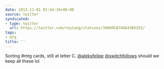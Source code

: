 ```yaml
---
date: 2013-11-01 01:54:34+00:00
source: twitter
syndicated:
- type: twitter
  url: https://twitter.com/roytang/statuses/396092874464305152/
tags:
- mtg
title: ''
---
```


Sorting #mtg cards, still at letter C. [@aleksfelipe](https://twitter.com/aleksfelipe/) [@switchfollows](https://twitter.com/switchfollows/) should we keep all these lol